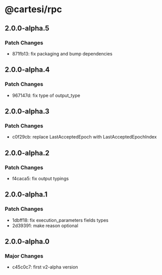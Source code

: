 # @cartesi/rpc

## 2.0.0-alpha.5

### Patch Changes

- 871fb13: fix packaging and bump dependencies

## 2.0.0-alpha.4

### Patch Changes

- 967147d: fix type of output_type

## 2.0.0-alpha.3

### Patch Changes

- c0f29cb: replace LastAcceptedEpoch with LastAcceptedEpochIndex

## 2.0.0-alpha.2

### Patch Changes

- f4caca5: fix output typings

## 2.0.0-alpha.1

### Patch Changes

- 1dbff18: fix execution_parameters fields types
- 2d39391: make reason optional

## 2.0.0-alpha.0

### Major Changes

- c45c0c7: first v2-alpha version

